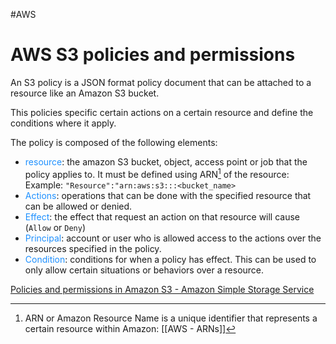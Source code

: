 #AWS 

# AWS S3 policies and permissions 

An S3 policy is a JSON format policy document that can be attached to a resource like an Amazon S3 bucket. 

This policies specific certain actions on a certain resource and define the conditions where it apply. 


The policy is composed of the following elements: 

* <span style="color:DodgerBlue;">resource</span>: the amazon S3 bucket, object, access point or job that the policy applies to. It must be defined using ARN[^arn] of the resource: 
	Example: `"Resource":"arn:aws:s3:::<bucket_name>`
* <span style="color:DodgerBlue;">Actions</span>: operations that can be done with the specified resource that can be allowed or denied.
* <span style="color:DodgerBlue;">Effect</span>: the effect that request an action on that resource will cause (`Allow` or `Deny`)
* <span style="color:DodgerBlue;">Principal</span>: account or user who is allowed access to the actions over the resources specified in the policy. 
* <span style="color:DodgerBlue;">Condition</span>: conditions for when a policy has effect. This can be used to only allow certain situations or behaviors over a resource. 

[Policies and permissions in Amazon S3 - Amazon Simple Storage Service](https://docs.aws.amazon.com/AmazonS3/latest/userguide/access-policy-language-overview.html)


[^arn]: ARN or Amazon Resource Name is a unique identifier that represents a certain resource within Amazon: [[AWS - ARNs]]

